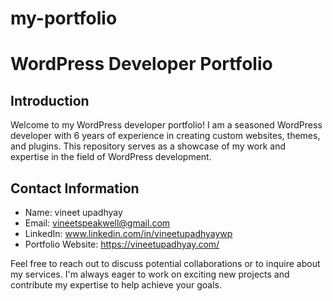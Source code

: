 # my-portfolio
# WordPress Developer Portfolio

## Introduction
Welcome to my WordPress developer portfolio! I am a seasoned WordPress developer with 6 years of experience in creating custom websites, themes, and plugins. This repository serves as a showcase of my work and expertise in the field of WordPress development.



## Contact Information
- Name: vineet upadhyay  
- Email: vineetspeakwell@gmail.com
- LinkedIn: www.linkedin.com/in/vineetupadhyaywp
- Portfolio Website: https://vineetupadhyay.com/

Feel free to reach out to discuss potential collaborations or to inquire about my services. I'm always eager to work on exciting new projects and contribute my expertise to help achieve your goals.
